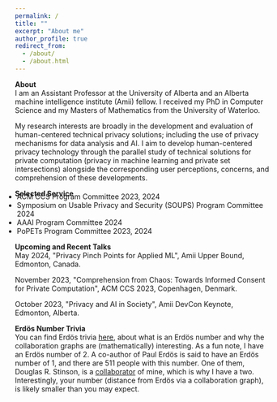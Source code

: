 ```yaml
---
permalink: /
title: ""
excerpt: "About me"
author_profile: true
redirect_from: 
  - /about/
  - /about.html
---
```


<b>About</b><br/>
I am an Assistant Professor at the University of Alberta and an Alberta machine intelligence institute (Amii) fellow. I received my PhD in Computer Science and my Masters of Mathematics from the University of Waterloo.

My research interests are broadly in the development and evaluation of human-centered technical privacy solutions; including the use of privacy mechanisms for data analysis and AI. I aim to develop human-centered privacy technology through the parallel study of technical solutions for private computation (privacy in machine learning and private set intersections) alongside the corresponding user perceptions, concerns, and comprehension of these developments. 

<!--<p><b>Looking for CMPUT 466/566 - Winter 2024 term?</b> <a href="https://bkacsmar.github.io//teaching/">Try here</a> </p>-->
<!--
<p><b>Looking for CMPUT 626 - A2 Fall term?</b> <a href="https://bkacsmar.github.io//MLandPracticalPrivacy/">Try here</a> </p>-->

<!-- 
 <p align="right">
<img src="/files/research_overview_web.png" alt="Research Overview" width="400"> 
 </p> -->


<!-- I am advised by [Florian Kerschbaum](https://cs.uwaterloo.ca/~fkerschb/) and I am a member of the  [Cryptography, Security, and Privacy (CrySP)](https://crysp.uwaterloo.ca/) lab. -->
<!--  My masters thesis was on combinatorial cryptography, advised by [Doug Stinson](https://cs.uwaterloo.ca/~dstinson/). -->



<b>Selected Service</b>
<ul style="margin-top:-25px; margin-left:-20px;">
  <li> ACM CCS Program Committee 2023, 2024</li>
  <li> Symposium on Usable Privacy and Security (SOUPS) Program Committee 2024 </li>
  <li> AAAI Program Committee 2024</li>
  <li> PoPETs Program Committee 2023, 2024</li>
<!--   <li> PoPETS Artifact Committee co-chair 2022, 2023</li> -->
</ul>

<!-- 
Reminder you can use the PoPETs nomination form [here](https://docs.google.com/forms/d/e/1FAIpQLScxkw61ltTcpAwkVN5TSNRID-01-MNVyuW1b4FwP0rVufNdZQ/viewform) to nominate yourself or someone else as a PETs Artifact committee member, PC member, or external reviewer.  -->


<b>Upcoming and Recent Talks</b><br/>
May 2024, "Privacy Pinch Points for Applied ML", Amii Upper Bound, Edmonton, Canada.

November 2023, "Comprehension from Chaos: Towards Informed Consent for Private Computation", ACM CCS 2023, Copenhagen, Denmark.

October 2023, "Privacy and AI in Society", Amii DevCon Keynote, Edmonton, Alberta. 

<!-- August 2023, "Features of Privacy Context in Multiparty Data Sharing", 2023 BIRS Workshop on Contextual Integrity for Differential Privacy. Banff International Research Station UBC Okanagan Campus, Canada.-->

<!-- 
July 2023 "Human-Centred Privacy in Machine Learning", ZISC Seminar Series, Zurich, Switzerland. 

<!-- 
May 2023 "Beyond Data Privacy for Machine Learning", 2023 Upper Bound Academic Symposium, Amii, Edmonton, Alberta. 
[Slides](https://bkacsmar.github.io/files/Amii_privacyML_2023.pdf)  

May 2023 "Improving Interactive Instruction", Math Teaching Colloquium at 2023 MAA Seaway Section, Waterloo, Ontario.
<!--[Slides](https://bkacsmar.github.io/files/Math_ed_colloqium_2023.pdf)  -->


<b>Erdös Number Trivia</b><br/>
You can find Erdös trivia <a href="https://sites.google.com/oakland.edu/grossman/home/the-erdoes-number-project">here</a>, about what is an Erdös number and why the collaboration graphs are (mathematically) interesting. As a fun note, I have an Erdös number of 2. A co-author of Paul Erdös is said to have an Erdös number of 1, and there are 511 people with this number. One of them, Douglas R. Stinson, is a <a href="https://cs.uwaterloo.ca/~dstinson/coauthors.html">collaborator</a> of mine, which is why I have a two. Interestingly, your number (distance from Erdös via a collaboration graph), is likely smaller than you may expect.  


<!-- <img src="/files/crysp-logo-word-clearbg-blackfg.png" alt="CrySP Logo" width="225" hspace="25"> 
 
<img src="/files/UniversityOfWaterloo_logo_horiz_rgb.png" alt="Waterloo Logo" width="275">
 
-->
